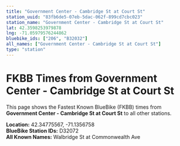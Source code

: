 ```yaml
---
title: "Government Center - Cambridge St at Court St"
station_uuid: "83fb6de5-07eb-5dac-062f-899cd7cbc023"
station_name: "Government Center - Cambridge St at Court St"
lat: 42.3598253979878
lng: -71.05979576244862
bluebike_ids: ["206", "B32032"]
all_names: ["Government Center - Cambridge St at Court St"]
type: "station"
---
```


# FKBB Times from Government Center - Cambridge St at Court St

This page shows the Fastest Known BlueBike (FKBB) times from **Government Center - Cambridge St at Court St** to all other stations.

**Location:** 42.34775567, -71.1356758  
**BlueBike Station IDs:** D32072  
**All Known Names:** Walbridge St at Commonwealth Ave

